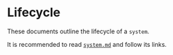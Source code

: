 # Lifecycle

These documents outline the lifecycle of a `system`.

It is recommended to read [`system.md`](system.md) and follow its links.